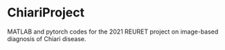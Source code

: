 # ChiariProject
MATLAB and pytorch codes for the 2021 REURET project on image-based diagnosis of Chiari disease.
